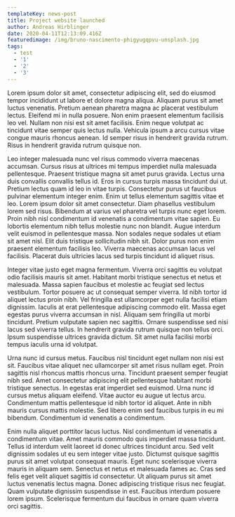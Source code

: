 ```yaml
---
templateKey: news-post
title: Project website launched
author: Andreas Hirblinger
date: 2020-04-11T12:13:09.416Z
featuredimage: /img/bruno-nascimento-phigyugqpvu-unsplash.jpg
tags:
  - test
  - '1'
  - '2'
  - '3'
---
```

Lorem ipsum dolor sit amet, consectetur adipiscing elit, sed do eiusmod tempor incididunt ut labore et dolore magna aliqua. Aliquam purus sit amet luctus venenatis. Pretium aenean pharetra magna ac placerat vestibulum lectus. Eleifend mi in nulla posuere. Non enim praesent elementum facilisis leo vel. Nullam non nisi est sit amet facilisis. Enim neque volutpat ac tincidunt vitae semper quis lectus nulla. Vehicula ipsum a arcu cursus vitae congue mauris rhoncus aenean. Id semper risus in hendrerit gravida rutrum. Risus in hendrerit gravida rutrum quisque non.

Leo integer malesuada nunc vel risus commodo viverra maecenas accumsan. Cursus risus at ultrices mi tempus imperdiet nulla malesuada pellentesque. Praesent tristique magna sit amet purus gravida. Lectus urna duis convallis convallis tellus id. Eros in cursus turpis massa tincidunt dui ut. Pretium lectus quam id leo in vitae turpis. Consectetur purus ut faucibus pulvinar elementum integer enim. Enim ut tellus elementum sagittis vitae et leo. Lorem ipsum dolor sit amet consectetur. Diam phasellus vestibulum lorem sed risus. Bibendum at varius vel pharetra vel turpis nunc eget lorem. Proin nibh nisl condimentum id venenatis a condimentum vitae sapien. Eu lobortis elementum nibh tellus molestie nunc non blandit. Augue interdum velit euismod in pellentesque massa. Non sodales neque sodales ut etiam sit amet nisl. Elit duis tristique sollicitudin nibh sit. Dolor purus non enim praesent elementum facilisis leo. Viverra maecenas accumsan lacus vel facilisis. Placerat duis ultricies lacus sed turpis tincidunt id aliquet risus.

Integer vitae justo eget magna fermentum. Viverra orci sagittis eu volutpat odio facilisis mauris sit amet. Habitant morbi tristique senectus et netus et malesuada. Massa sapien faucibus et molestie ac feugiat sed lectus vestibulum. Tortor posuere ac ut consequat semper viverra. Id nibh tortor id aliquet lectus proin nibh. Vel fringilla est ullamcorper eget nulla facilisi etiam dignissim. Iaculis at erat pellentesque adipiscing commodo elit. Massa eget egestas purus viverra accumsan in nisl. Aliquam sem fringilla ut morbi tincidunt. Pretium vulputate sapien nec sagittis. Ornare suspendisse sed nisi lacus sed viverra tellus. In hendrerit gravida rutrum quisque non tellus orci. Ipsum suspendisse ultrices gravida dictum. Sit amet nulla facilisi morbi tempus iaculis urna id volutpat.

Urna nunc id cursus metus. Faucibus nisl tincidunt eget nullam non nisi est sit. Faucibus vitae aliquet nec ullamcorper sit amet risus nullam eget. Proin sagittis nisl rhoncus mattis rhoncus urna. Tincidunt praesent semper feugiat nibh sed. Amet consectetur adipiscing elit pellentesque habitant morbi tristique senectus. In egestas erat imperdiet sed euismod. Urna nunc id cursus metus aliquam eleifend. Vitae auctor eu augue ut lectus arcu. Condimentum mattis pellentesque id nibh tortor id aliquet. Ante in nibh mauris cursus mattis molestie. Sed libero enim sed faucibus turpis in eu mi bibendum. Condimentum id venenatis a condimentum.

Enim nulla aliquet porttitor lacus luctus. Nisl condimentum id venenatis a condimentum vitae. Amet mauris commodo quis imperdiet massa tincidunt. Tellus id interdum velit laoreet id donec ultrices tincidunt arcu. Sed velit dignissim sodales ut eu sem integer vitae justo. Dictumst quisque sagittis purus sit amet volutpat consequat mauris. Eget nunc scelerisque viverra mauris in aliquam sem. Senectus et netus et malesuada fames ac. Cras sed felis eget velit aliquet sagittis id consectetur. Ut aliquam purus sit amet luctus venenatis lectus magna. Donec adipiscing tristique risus nec feugiat. Quam vulputate dignissim suspendisse in est. Faucibus interdum posuere lorem ipsum. Scelerisque fermentum dui faucibus in ornare quam viverra orci sagittis.